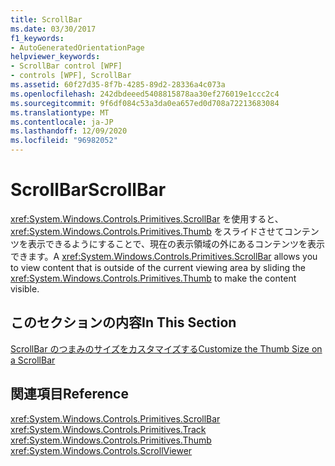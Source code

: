 ```yaml
---
title: ScrollBar
ms.date: 03/30/2017
f1_keywords:
- AutoGeneratedOrientationPage
helpviewer_keywords:
- ScrollBar control [WPF]
- controls [WPF], ScrollBar
ms.assetid: 60f27d35-8f7b-4285-89d2-28336a4c073a
ms.openlocfilehash: 242dbdeeed5408815878aa30ef276019e1ccc2c4
ms.sourcegitcommit: 9f6df084c53a3da0ea657ed0d708a72213683084
ms.translationtype: MT
ms.contentlocale: ja-JP
ms.lasthandoff: 12/09/2020
ms.locfileid: "96982052"
---
```

# <a name="scrollbar"></a><span data-ttu-id="bcaff-102">ScrollBar</span><span class="sxs-lookup"><span data-stu-id="bcaff-102">ScrollBar</span></span>
<span data-ttu-id="bcaff-103"><xref:System.Windows.Controls.Primitives.ScrollBar> を使用すると、<xref:System.Windows.Controls.Primitives.Thumb> をスライドさせてコンテンツを表示できるようにすることで、現在の表示領域の外にあるコンテンツを表示できます。</span><span class="sxs-lookup"><span data-stu-id="bcaff-103">A <xref:System.Windows.Controls.Primitives.ScrollBar> allows you to view content that is outside of the current viewing area by sliding the <xref:System.Windows.Controls.Primitives.Thumb> to make the content visible.</span></span>  
  
## <a name="in-this-section"></a><span data-ttu-id="bcaff-104">このセクションの内容</span><span class="sxs-lookup"><span data-stu-id="bcaff-104">In This Section</span></span>  
 [<span data-ttu-id="bcaff-105">ScrollBar のつまみのサイズをカスタマイズする</span><span class="sxs-lookup"><span data-stu-id="bcaff-105">Customize the Thumb Size on a ScrollBar</span></span>](how-to-customize-the-thumb-size-on-a-scrollbar.md)  
  
## <a name="reference"></a><span data-ttu-id="bcaff-106">関連項目</span><span class="sxs-lookup"><span data-stu-id="bcaff-106">Reference</span></span>  
 <xref:System.Windows.Controls.Primitives.ScrollBar>  
  <xref:System.Windows.Controls.Primitives.Track>  
  <xref:System.Windows.Controls.Primitives.Thumb>  
  <xref:System.Windows.Controls.ScrollViewer>
